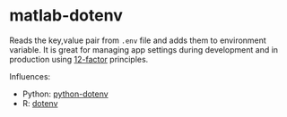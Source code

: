 # matlab-dotenv

Reads the key,value pair from `.env` file and adds them to environment
variable. It is great for managing app settings during development and
in production using [12-factor](http://12factor.net/) principles.

Influences:

- Python: [python-dotenv](https://github.com/theskumar/python-dotenv)
- R: [dotenv](https://github.com/gaborcsardi/dotenv)
